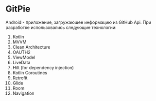 # GitPie

Android - приложение, загружающее информацию из GitHub Api. При разработке использовались следующие технологии:


1. Kotlin
1. MVVM
1. Clean Architecture
1. OAUTH2
1. ViewModel
1. LiveData
1. Hilt (for dependency injection)
1. Kotlin Coroutines
1. Retrofit
1. Glide
1. Room
1. Navigation
